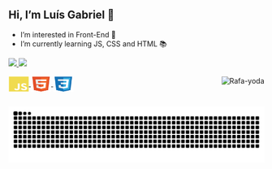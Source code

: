 ## Hi, I’m Luís Gabriel 🙂
* I’m interested in Front-End 👀
* I’m currently learning JS, CSS and HTML 📚

<div>
  <a href="https://github.com/yahikofz">
  <img height="180em" src="https://github-readme-stats.vercel.app/api?username=yahikofz&show_icons=false&theme=tokyonight&include_all_commits=true&count_private=true"/> 
  <img height="180em" src="https://github-readme-stats.vercel.app/api/top-langs/?username=yahikofz&layout=compact&langs_count=7&theme=tokyonight"/>
</div>

<div style="display: inline_block"><br>
  <img align="center" alt="Rafa-Js" height="30" width="40" src="https://raw.githubusercontent.com/devicons/devicon/master/icons/javascript/javascript-plain.svg">
  <img align="center" alt="Rafa-HTML" height="30" width="40" src="https://raw.githubusercontent.com/devicons/devicon/master/icons/html5/html5-original.svg">
  <img align="center" alt="Rafa-CSS" height="30" width="40" src="https://raw.githubusercontent.com/devicons/devicon/master/icons/css3/css3-original.svg">
  <img align="right" alt="Rafa-yoda" src="https://labs.earthpeople.se/files/2013/10/walkingman.gif">
</div>

##

![Snake animation](https://github.com/yahikofz/yahikofz/blob/output/github-contribution-grid-snake.svg)
